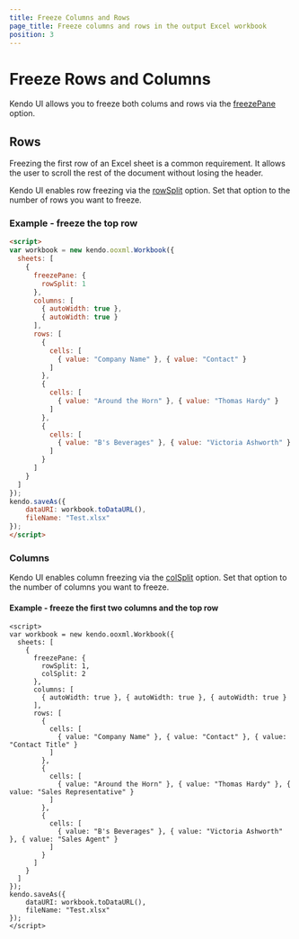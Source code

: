 ```yaml
---
title: Freeze Columns and Rows
page_title: Freeze columns and rows in the output Excel workbook
position: 3
---
```


# Freeze Rows and Columns

Kendo UI allows you to freeze both colums and rows via the [freezePane](/api/javascript/ooxml/workbook#configuration-sheets.freezePane) option.

## Rows

Freezing the first row of an Excel sheet is a common requirement. It allows the user to scroll the rest of the document without losing the header.

Kendo UI enables row freezing via the [rowSplit](/api/javascript/ooxml/workbook#configuration-sheets.freezePane.rowSplit) option.
Set that option to the number of rows you want to freeze.

### Example - freeze the top row

```html
<script>
var workbook = new kendo.ooxml.Workbook({
  sheets: [
    {
      freezePane: {
        rowSplit: 1
      },
      columns: [
        { autoWidth: true },
        { autoWidth: true }
      ],
      rows: [
        {
          cells: [
            { value: "Company Name" }, { value: "Contact" }
          ]
        },
        {
          cells: [
            { value: "Around the Horn" }, { value: "Thomas Hardy" }
          ]
        },
        {
          cells: [
            { value: "B's Beverages" }, { value: "Victoria Ashworth" }
          ]
        }
      ]
    }
  ]
});
kendo.saveAs({
    dataURI: workbook.toDataURL(),
    fileName: "Test.xlsx"
});
</script>
```

### Columns

Kendo UI enables column freezing via the [colSplit](/api/javascript/ooxml/workbook#configuration-sheets.freezePane.colSplit) option.
Set that option to the number of columns you want to freeze.

#### Example - freeze the first two columns and the top row

```
<script>
var workbook = new kendo.ooxml.Workbook({
  sheets: [
    {
      freezePane: {
        rowSplit: 1,
        colSplit: 2
      },
      columns: [
        { autoWidth: true }, { autoWidth: true }, { autoWidth: true }
      ],
      rows: [
        {
          cells: [
            { value: "Company Name" }, { value: "Contact" }, { value: "Contact Title" }
          ]
        },
        {
          cells: [
            { value: "Around the Horn" }, { value: "Thomas Hardy" }, { value: "Sales Representative" }
          ]
        },
        {
          cells: [
            { value: "B's Beverages" }, { value: "Victoria Ashworth" }, { value: "Sales Agent" }
          ]
        }
      ]
    }
  ]
});
kendo.saveAs({
    dataURI: workbook.toDataURL(),
    fileName: "Test.xlsx"
});
</script>
```

